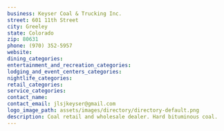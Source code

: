 ```yaml
---
business: Keyser Coal & Trucking Inc.
street: 601 11th Street
city: Greeley
state: Colorado
zip: 80631
phone: (970) 352-5957
website: 
dining_categories: 
entertainment_and_recreation_categories: 
lodging_and_event_centers_categories: 
nightlife_categories: 
retail_categories: 
service_categories: 
contact_name: 
contact_email: jlsjkeyser@gmail.com
logo_image_path: assets/images/directory/directory-default.png
description: Coal retail and wholesale dealer. Hard bituminous coal.
---
```

